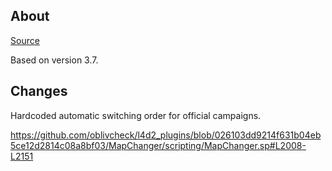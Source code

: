 ## About
[Source](https://forums.alliedmods.net/showthread.php?p=2618414)

Based on version 3.7.

## Changes
Hardcoded automatic switching order for official campaigns.

https://github.com/oblivcheck/l4d2_plugins/blob/026103dd9214f631b04eb5ce12d2814c08a8bf03/MapChanger/scripting/MapChanger.sp#L2008-L2151
